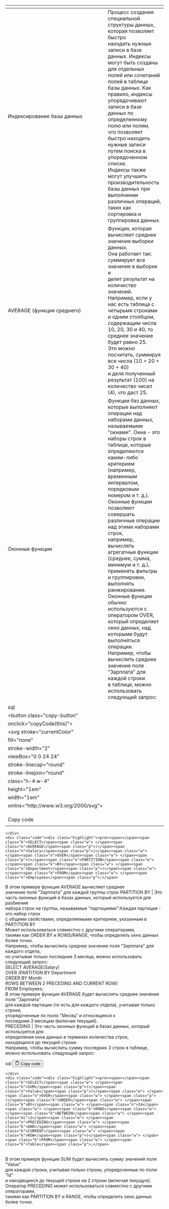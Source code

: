 <table>
<thead>
<tr>
<th style="text-align: left;"></th>
<th></th>
</tr>
</thead>
<tbody>
<tr>
<td style="text-align: left;">Индексирование базы данных</td>
<td>Процесс создания специальной структуры данных, которая позволяет быстро<br>находить нужные записи в базе данных. Индексы могут быть созданы для отдельных<br>полей или сочетаний полей в таблице базы данных. Как правило, индексы<br>упорядочивают записи в базе данных по определенному полю или полям,<br>что позволяет быстро находить нужные записи путем поиска в упорядоченном списке.<br>Индексы также могут улучшить производительность базы данных при выполнении<br>различных операций, таких как сортировка и группировка данных.</td>
</tr>
<tr>
<td style="text-align: left;">AVERAGE (функция среднего)</td>
<td>Функция, которая вычисляет среднее значение выборки данных.<br>Она работает так: суммирует все значения в выборке и<br>делит результат на количество значений.<br>Например, если у нас есть таблица с четырьмя строками и одним столбцом,<br>содержащим числа 10, 20, 30 и 40, то среднее значение будет равно 25.<br>Это можно посчитать, суммируя все числа (10 + 20 + 30 + 40)<br>и деля полученный результат (100) на количество чисел (4), что даст 25.</td>
</tr>
<tr>
<td style="text-align: left;">Оконные функции</td>
<td>Функции баз данных, которые выполняют операции над наборами данных,<br>называемыми "окнами". Окна - это наборы строк в таблице, которые определяются<br>каким-либо критерием (например, временным интервалом,<br>порядковым номером и т. д.).<br>Оконные функции позволяют совершать различные операции над этими наборами строк,<br>например, вычислять агрегатные функции (среднее, сумма, минимум и т. д.),<br>применять фильтры и группировки, выполнять ранжирование.<br>Оконные функции обычно используются с оператором OVER, который определяет<br>окно данных, над которыми будут выполняться операции.<br>Например, чтобы вычислить среднее значение поля "Зарплата" для каждой строки<br>в таблице, можно использовать следующий запрос: <div class="code-element"></td>
</tr>
<tr>
<td style="text-align: left;"><div class="lang-line"></td>
<td></td>
</tr>
<tr>
<td style="text-align: left;"><text>sql</text></td>
<td></td>
</tr>
<tr>
<td style="text-align: left;">&lt;button class="copy-button"</td>
<td></td>
</tr>
<tr>
<td style="text-align: left;">onclick="copyCode(this)"&gt;</td>
<td></td>
</tr>
<tr>
<td style="text-align: left;">&lt;svg stroke="currentColor"</td>
<td></td>
</tr>
<tr>
<td style="text-align: left;">fill="none"</td>
<td></td>
</tr>
<tr>
<td style="text-align: left;">stroke-width="2"</td>
<td></td>
</tr>
<tr>
<td style="text-align: left;">viewBox="0 0 24 24"</td>
<td></td>
</tr>
<tr>
<td style="text-align: left;">stroke-linecap="round"</td>
<td></td>
</tr>
<tr>
<td style="text-align: left;">stroke-linejoin="round"</td>
<td></td>
</tr>
<tr>
<td style="text-align: left;">class="h-4 w-4"</td>
<td></td>
</tr>
<tr>
<td style="text-align: left;">height="1em"</td>
<td></td>
</tr>
<tr>
<td style="text-align: left;">width="1em"</td>
<td></td>
</tr>
<tr>
<td style="text-align: left;">xmlns="http://www.w3.org/2000/svg"&gt;</td>
<td></td>
</tr>
<tr>
<td style="text-align: left;"><path d="M16 4h2a2 2 0 0 1 2 2v14a2 2 0 0 1-2 2H6a2 2 0 0 1-2-2V6a2 2 0 0 1 2-2h2"></path></td>
<td></td>
</tr>
<tr>
<td style="text-align: left;"><rect x="8" y="2" width="8" height="4" rx="1" ry="1"></rect></td>
<td></td>
</tr>
<tr>
<td style="text-align: left;"></svg></td>
<td></td>
</tr>
<tr>
<td style="text-align: left;"><text>Copy code</text></td>
<td></td>
</tr>
<tr>
<td style="text-align: left;"></button></td>
<td></td>
</tr>
</tbody>
</table>
<div class="codehilite"><pre><span></span><code><span class="nt">&lt;/div&gt;</span>
<span class="nt">&lt;div</span><span class="w"> </span><span class="na">class=</span><span class="s">&quot;code&quot;</span><span class="nt">&gt;&lt;div</span><span class="w"> </span><span class="na">class=</span><span class="s">&quot;highlight&quot;</span><span class="nt">&gt;&lt;pre&gt;&lt;span&gt;&lt;/span&gt;&lt;span</span><span class="w"> </span><span class="na">class=</span><span class="s">&quot;k&quot;</span><span class="nt">&gt;</span>SELECT<span class="nt">&lt;/span&gt;&lt;span</span><span class="w"> </span><span class="na">class=</span><span class="s">&quot;w&quot;</span><span class="nt">&gt;</span><span class="w"> </span><span class="nt">&lt;/span&gt;&lt;span</span><span class="w"> </span><span class="na">class=</span><span class="s">&quot;n&quot;</span><span class="nt">&gt;</span>AVERAGE<span class="nt">&lt;/span&gt;&lt;span</span><span class="w"> </span><span class="na">class=</span><span class="s">&quot;p&quot;</span><span class="nt">&gt;</span>(<span class="nt">&lt;/span&gt;&lt;span</span><span class="w"> </span><span class="na">class=</span><span class="s">&quot;n&quot;</span><span class="nt">&gt;</span>Salary<span class="nt">&lt;/span&gt;&lt;span</span><span class="w"> </span><span class="na">class=</span><span class="s">&quot;p&quot;</span><span class="nt">&gt;</span>)<span class="nt">&lt;/span&gt;&lt;span</span><span class="w"> </span><span class="na">class=</span><span class="s">&quot;w&quot;</span><span class="nt">&gt;</span><span class="w"> </span><span class="nt">&lt;/span&gt;&lt;span</span><span class="w"> </span><span class="na">class=</span><span class="s">&quot;n&quot;</span><span class="nt">&gt;</span>OVER<span class="nt">&lt;/span&gt;&lt;span</span><span class="w"> </span><span class="na">class=</span><span class="s">&quot;w&quot;</span><span class="nt">&gt;</span><span class="w"> </span><span class="nt">&lt;/span&gt;&lt;span</span><span class="w"> </span><span class="na">class=</span><span class="s">&quot;p&quot;</span><span class="nt">&gt;</span>(<span class="nt">&lt;/span&gt;&lt;span</span><span class="w"> </span><span class="na">class=</span><span class="s">&quot;n&quot;</span><span class="nt">&gt;</span>PARTITION<span class="nt">&lt;/span&gt;&lt;span</span><span class="w"> </span><span class="na">class=</span><span class="s">&quot;w&quot;</span><span class="nt">&gt;</span><span class="w"> </span><span class="nt">&lt;/span&gt;&lt;span</span><span class="w"> </span><span class="na">class=</span><span class="s">&quot;k&quot;</span><span class="nt">&gt;</span>BY<span class="nt">&lt;/span&gt;&lt;span</span><span class="w"> </span><span class="na">class=</span><span class="s">&quot;w&quot;</span><span class="nt">&gt;</span><span class="w"> </span><span class="nt">&lt;/span&gt;&lt;span</span><span class="w"> </span><span class="na">class=</span><span class="s">&quot;n&quot;</span><span class="nt">&gt;</span>Department<span class="nt">&lt;/span&gt;&lt;span</span><span class="w"> </span><span class="na">class=</span><span class="s">&quot;p&quot;</span><span class="nt">&gt;</span>)<span class="nt">&lt;/span&gt;&lt;span</span><span class="w"> </span><span class="na">class=</span><span class="s">&quot;w&quot;</span><span class="nt">&gt;</span><span class="w"> </span><span class="nt">&lt;/span&gt;&lt;span</span><span class="w"> </span><span class="na">class=</span><span class="s">&quot;k&quot;</span><span class="nt">&gt;</span>FROM<span class="nt">&lt;/span&gt;&lt;span</span><span class="w"> </span><span class="na">class=</span><span class="s">&quot;w&quot;</span><span class="nt">&gt;</span><span class="w"> </span><span class="nt">&lt;/span&gt;&lt;span</span><span class="w"> </span><span class="na">class=</span><span class="s">&quot;n&quot;</span><span class="nt">&gt;</span>Employees<span class="nt">&lt;/span&gt;&lt;span</span><span class="w"> </span><span class="na">class=</span><span class="s">&quot;p&quot;</span><span class="nt">&gt;</span>;<span class="nt">&lt;/span&gt;</span>
</code></pre></div>

<p></pre></div></div>
</div> В этом примере функция AVERAGE вычисляет среднее<br>значение поля "Зарплата" для каждой группы строк
PARTITION BY               | Это часть оконных функций в базах данных, который используется для разбиения<br>набора строк на группы, называемые "партициями".Каждая партиция - это набор строк<br>с общими свойствами, определяемыми критерием, указанным в PARTITION BY<br>Может использоваться совместно с другими операторами,<br>такими как ORDER BY и ROWS/RANGE, чтобы определить окно данных более точно.<br>Например, чтобы вычислить среднее значение поля "Зарплата" для каждого отдела,<br>но учитывая только последние 3 месяца, можно использовать следующий запрос:<br>SELECT AVERAGE(Salary)<br>   OVER (PARTITION BY Department<br>ORDER BY Month<br>ROWS BETWEEN 2 PRECEDING AND CURRENT ROW)<br>FROM Employees;<br>В этом примере функция AVERAGE будет вычислять среднее значение поля "Зарплата"<br>для каждой партиции (то есть для каждого отдела), учитывая только строки,<br>упорядоченные по полю "Месяц" и относящиеся к<br>последним 3 месяцам (включая текущий).<br>
PRECEDING                  | Это часть оконных функций в базах данных, который используется для<br>определения окна данных в терминах количества строк,<br>находящихся до текущей строки.<br>Например, чтобы вычислить сумму последних 3 строк в таблице,<br>можно использовать следующий запрос:<br><div class="code-element">
    <div class="lang-line">
        <text>sql</text>
        <button class="copy-button"
        onclick="copyCode(this)">
    <svg stroke="currentColor"
         fill="none"
         stroke-width="2"
         viewBox="0 0 24 24"
         stroke-linecap="round"
         stroke-linejoin="round"
         class="h-4 w-4"
         height="1em"
         width="1em"
         xmlns="http://www.w3.org/2000/svg">
        <path d="M16 4h2a2 2 0 0 1 2 2v14a2 2 0 0 1-2 2H6a2 2 0 0 1-2-2V6a2 2 0 0 1 2-2h2"></path>
        <rect x="8" y="2" width="8" height="4" rx="1" ry="1"></rect>
    </svg>
    <text>Copy code</text>
</button></p>
<div class="codehilite"><pre><span></span><code><span class="nt">&lt;/div&gt;</span>
<span class="nt">&lt;div</span><span class="w"> </span><span class="na">class=</span><span class="s">&quot;code&quot;</span><span class="nt">&gt;&lt;div</span><span class="w"> </span><span class="na">class=</span><span class="s">&quot;highlight&quot;</span><span class="nt">&gt;&lt;pre&gt;&lt;span&gt;&lt;/span&gt;&lt;span</span><span class="w"> </span><span class="na">class=</span><span class="s">&quot;k&quot;</span><span class="nt">&gt;</span>SELECT<span class="nt">&lt;/span&gt;&lt;span</span><span class="w"> </span><span class="na">class=</span><span class="s">&quot;w&quot;</span><span class="nt">&gt;</span><span class="w"> </span><span class="nt">&lt;/span&gt;&lt;span</span><span class="w"> </span><span class="na">class=</span><span class="s">&quot;k&quot;</span><span class="nt">&gt;</span>SUM<span class="nt">&lt;/span&gt;&lt;span</span><span class="w"> </span><span class="na">class=</span><span class="s">&quot;p&quot;</span><span class="nt">&gt;</span>(<span class="nt">&lt;/span&gt;&lt;span</span><span class="w"> </span><span class="na">class=</span><span class="s">&quot;n&quot;</span><span class="nt">&gt;</span>Value<span class="nt">&lt;/span&gt;&lt;span</span><span class="w"> </span><span class="na">class=</span><span class="s">&quot;p&quot;</span><span class="nt">&gt;</span>)<span class="nt">&lt;/span&gt;&lt;span</span><span class="w"> </span><span class="na">class=</span><span class="s">&quot;w&quot;</span><span class="nt">&gt;</span><span class="w"> </span><span class="nt">&lt;/span&gt;&lt;span</span><span class="w"> </span><span class="na">class=</span><span class="s">&quot;n&quot;</span><span class="nt">&gt;</span>OVER<span class="nt">&lt;/span&gt;&lt;span</span><span class="w"> </span><span class="na">class=</span><span class="s">&quot;w&quot;</span><span class="nt">&gt;</span><span class="w"> </span><span class="nt">&lt;/span&gt;&lt;span</span><span class="w"> </span><span class="na">class=</span><span class="s">&quot;p&quot;</span><span class="nt">&gt;</span>(<span class="nt">&lt;/span&gt;&lt;span</span><span class="w"> </span><span class="na">class=</span><span class="s">&quot;k&quot;</span><span class="nt">&gt;</span>ORDER<span class="nt">&lt;/span&gt;&lt;span</span><span class="w"> </span><span class="na">class=</span><span class="s">&quot;w&quot;</span><span class="nt">&gt;</span><span class="w"> </span><span class="nt">&lt;/span&gt;&lt;span</span><span class="w"> </span><span class="na">class=</span><span class="s">&quot;k&quot;</span><span class="nt">&gt;</span>BY<span class="nt">&lt;/span&gt;&lt;span</span><span class="w"> </span><span class="na">class=</span><span class="s">&quot;w&quot;</span><span class="nt">&gt;</span><span class="w"> </span><span class="nt">&lt;/span&gt;&lt;span</span><span class="w"> </span><span class="na">class=</span><span class="s">&quot;n&quot;</span><span class="nt">&gt;</span>Id<span class="nt">&lt;/span&gt;&lt;span</span><span class="w"> </span><span class="na">class=</span><span class="s">&quot;w&quot;</span><span class="nt">&gt;</span><span class="w"> </span><span class="nt">&lt;/span&gt;&lt;span</span><span class="w"> </span><span class="na">class=</span><span class="s">&quot;k&quot;</span><span class="nt">&gt;</span>ROWS<span class="nt">&lt;/span&gt;&lt;span</span><span class="w"> </span><span class="na">class=</span><span class="s">&quot;w&quot;</span><span class="nt">&gt;</span><span class="w"> </span><span class="nt">&lt;/span&gt;&lt;span</span><span class="w"> </span><span class="na">class=</span><span class="s">&quot;k&quot;</span><span class="nt">&gt;</span>BETWEEN<span class="nt">&lt;/span&gt;&lt;span</span><span class="w"> </span><span class="na">class=</span><span class="s">&quot;w&quot;</span><span class="nt">&gt;</span><span class="w"> </span><span class="nt">&lt;/span&gt;&lt;span</span><span class="w"> </span><span class="na">class=</span><span class="s">&quot;mi&quot;</span><span class="nt">&gt;</span>2<span class="nt">&lt;/span&gt;&lt;span</span><span class="w"> </span><span class="na">class=</span><span class="s">&quot;w&quot;</span><span class="nt">&gt;</span><span class="w"> </span><span class="nt">&lt;/span&gt;&lt;span</span><span class="w"> </span><span class="na">class=</span><span class="s">&quot;n&quot;</span><span class="nt">&gt;</span>PRECEDING<span class="nt">&lt;/span&gt;&lt;span</span><span class="w"> </span><span class="na">class=</span><span class="s">&quot;w&quot;</span><span class="nt">&gt;</span><span class="w"> </span><span class="nt">&lt;/span&gt;&lt;span</span><span class="w"> </span><span class="na">class=</span><span class="s">&quot;k&quot;</span><span class="nt">&gt;</span>AND<span class="nt">&lt;/span&gt;&lt;span</span><span class="w"> </span><span class="na">class=</span><span class="s">&quot;w&quot;</span><span class="nt">&gt;</span><span class="w"> </span><span class="nt">&lt;/span&gt;&lt;span</span><span class="w"> </span><span class="na">class=</span><span class="s">&quot;k&quot;</span><span class="nt">&gt;</span>CURRENT<span class="nt">&lt;/span&gt;&lt;span</span><span class="w"> </span><span class="na">class=</span><span class="s">&quot;w&quot;</span><span class="nt">&gt;</span><span class="w"> </span><span class="nt">&lt;/span&gt;&lt;span</span><span class="w"> </span><span class="na">class=</span><span class="s">&quot;k&quot;</span><span class="nt">&gt;</span>ROW<span class="nt">&lt;/span&gt;&lt;span</span><span class="w"> </span><span class="na">class=</span><span class="s">&quot;p&quot;</span><span class="nt">&gt;</span>)<span class="nt">&lt;/span&gt;&lt;span</span><span class="w"> </span><span class="na">class=</span><span class="s">&quot;w&quot;</span><span class="nt">&gt;</span><span class="w"> </span><span class="nt">&lt;/span&gt;&lt;span</span><span class="w"> </span><span class="na">class=</span><span class="s">&quot;k&quot;</span><span class="nt">&gt;</span>FROM<span class="nt">&lt;/span&gt;&lt;span</span><span class="w"> </span><span class="na">class=</span><span class="s">&quot;w&quot;</span><span class="nt">&gt;</span><span class="w"> </span><span class="nt">&lt;/span&gt;&lt;span</span><span class="w"> </span><span class="na">class=</span><span class="s">&quot;k&quot;</span><span class="nt">&gt;</span>Table<span class="nt">&lt;/span&gt;&lt;span</span><span class="w"> </span><span class="na">class=</span><span class="s">&quot;p&quot;</span><span class="nt">&gt;</span>;<span class="nt">&lt;/span&gt;</span>
</code></pre></div>

<p></pre></div></div>
</div><br>В этом примере функция SUM будет вычислять сумму значений поля "Value"<br>для каждой строки, учитывая только строки, упорядоченные по полю "Id"<br>и находящиеся до текущей строки на 2 строки (включая текущую).<br>Оператор PRECEDING может использоваться совместно с другими операторами,<br>такими как PARTITION BY и RANGE, чтобы определить окно данных более точно.</p>